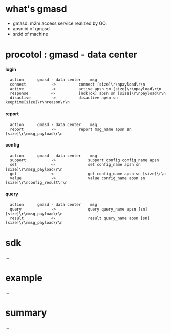 # what's gmasd
* gmasd: m2m access service realized by GO.
* apsn:id of gmasd
* sn:id of machine

# procotol : gmasd - data center
#### login
```
  action      gmasd - data center    msg
  connect           ->          connect [size]\r\npayload\r\n
  active            ->          active apsn sn [size]\r\npayload\r\n
  response          <-          [nok|ok] apsn sn [size]\r\npayload\r\n
  disactive         ->          disactive apsn sn keeptime[size]\r\nreason\r\n
```

#### report
```
  action      gmasd - data center    msg
  report            ->          report msg_name apsn sn [size]\r\nmsg_payload\r\n
```

#### config 
```
  action      gmasd - data center    msg
  support           ->              support config config_name apsn
  set               <-              set config_name apsn sn [size]\r\nmsg_payload\r\n
  get               <-              get config_name apsn sn [size]\r\n
  value             ->              value config_name apsn sn [size]\r\nconfig_result\r\n
```

#### query
```
  action      gmasd - data center    msg
  query             ->              query query_name apsn [sn] [size]\r\nmsg_payload\r\n
  result            <-              result query_name apsn [sn] [size]\r\nmsg_payload\r\n
```

# sdk
...
# example 
...
# summary
...
